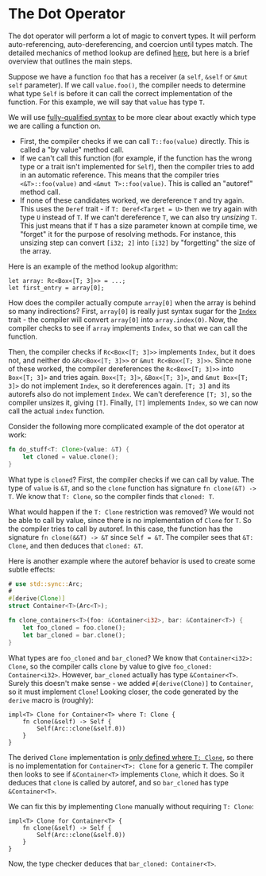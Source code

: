 # The Dot Operator

The dot operator will perform a lot of magic to convert types. It will perform
auto-referencing, auto-dereferencing, and coercion until types match.
The detailed mechanics of method lookup are defined [here][method_lookup],
but here is a brief overview that outlines the main steps.

Suppose we have a function `foo` that has a receiver (a `self`, `&self` or
`&mut self` parameter). If we call `value.foo()`, the compiler needs to determine
what type `Self` is before it can call the correct implementation of the function.
For this example, we will say that `value` has type `T`.

We will use [fully-qualified syntax][fqs]
to be more clear about exactly which type we are calling a function on.

- First, the compiler checks if we can call `T::foo(value)` directly.
This is called a "by value" method call.
- If we can't call this function (for example, if the function has the wrong type
or a trait isn't implemented for `Self`), then the compiler tries to add in an
automatic reference. This means that the compiler tries `<&T>::foo(value)` and
`<&mut T>::foo(value)`. This is called an "autoref" method call.
- If none of these candidates worked, we dereference `T` and try again. This
uses the `Deref` trait - if `T: Deref<Target = U>` then we try again with type `U`
instead of `T`. If we can't dereference `T`, we can also try _unsizing_ `T`.
This just means that if `T` has a size parameter known at compile time, we "forget"
it for the purpose of resolving methods. For instance, this unsizing step can
convert `[i32; 2]` into `[i32]` by "forgetting" the size of the array.

Here is an example of the method lookup algorithm:

```rust,ignore
let array: Rc<Box<[T; 3]>> = ...;
let first_entry = array[0];
```

How does the compiler actually compute `array[0]` when the array is behind so
many indirections? First, `array[0]` is really just syntax sugar for the [`Index`][index]
trait - the compiler will convert `array[0]` into `array.index(0)`. Now, the
compiler checks to see if `array` implements `Index`, so that we can call the
function.

Then, the compiler checks if `Rc<Box<[T; 3]>>` implements `Index`, but it
does not, and neither do `&Rc<Box<[T; 3]>>` or `&mut Rc<Box<[T; 3]>>`. Since
none of these worked, the compiler dereferences the `Rc<Box<[T; 3]>>` into
`Box<[T; 3]>` and tries again. `Box<[T; 3]>`, `&Box<[T; 3]>`, and `&mut Box<[T; 3]>`
do not implement `Index`, so it dereferences again. `[T; 3]` and its autorefs
also do not implement `Index`. We can't dereference `[T; 3]`, so the compiler
unsizes it, giving `[T]`. Finally, `[T]` implements `Index`, so we can now call the
actual `index` function.

Consider the following more complicated example of the dot operator at work:

```rust
fn do_stuff<T: Clone>(value: &T) {
    let cloned = value.clone();
}
```

What type is `cloned`? First, the compiler checks if we can call by value.
The type of `value` is `&T`, and so the `clone` function has signature
`fn clone(&T) -> T`. We know that `T: Clone`, so the compiler finds that
`cloned: T`.

What would happen if the `T: Clone` restriction was removed? We would not be able
to call by value, since there is no implementation of `Clone` for `T`. So the
compiler tries to call by autoref. In this case, the function has the signature
`fn clone(&&T) -> &T` since `Self = &T`. The compiler sees that `&T: Clone`, and
then deduces that `cloned: &T`.

Here is another example where the autoref behavior is used to create some subtle
effects:

```rust
# use std::sync::Arc;
#
#[derive(Clone)]
struct Container<T>(Arc<T>);

fn clone_containers<T>(foo: &Container<i32>, bar: &Container<T>) {
    let foo_cloned = foo.clone();
    let bar_cloned = bar.clone();
}
```

What types are `foo_cloned` and `bar_cloned`? We know that `Container<i32>: Clone`,
so the compiler calls `clone` by value to give `foo_cloned: Container<i32>`.
However, `bar_cloned` actually has type `&Container<T>`. Surely this doesn't make
sense - we added `#[derive(Clone)]` to `Container`, so it must implement `Clone`!
Looking closer, the code generated by the `derive` macro is (roughly):

```rust.ignore
impl<T> Clone for Container<T> where T: Clone {
    fn clone(&self) -> Self {
        Self(Arc::clone(&self.0))
    }
}
```

The derived `Clone` implementation is
[only defined where `T: Clone`][clone],
so there is no implementation for `Container<T>: Clone` for a generic `T`. The
compiler then looks to see if `&Container<T>` implements `Clone`, which it does.
So it deduces that `clone` is called by autoref, and so `bar_cloned` has type
`&Container<T>`.

We can fix this by implementing `Clone` manually without requiring `T: Clone`:

```rust,ignore
impl<T> Clone for Container<T> {
    fn clone(&self) -> Self {
        Self(Arc::clone(&self.0))
    }
}
```

Now, the type checker deduces that `bar_cloned: Container<T>`.

[fqs]: ../book/ch19-03-advanced-traits.html#fully-qualified-syntax-for-disambiguation-calling-methods-with-the-same-name
[method_lookup]: https://rustc-dev-guide.rust-lang.org/method-lookup.html
[index]: ../std/ops/trait.Index.html
[clone]: ../std/clone/trait.Clone.html#derivable
